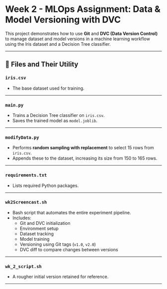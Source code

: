 # Week 2 - MLOps Assignment: Data & Model Versioning with DVC

This project demonstrates how to use **Git** and **DVC (Data Version Control)** to manage dataset and model versions in a machine learning workflow using the Iris dataset and a Decision Tree classifier.

---

## 📁 Files and Their Utility

### `iris.csv`
- The base dataset used for training.

---

### `main.py`
- Trains a Decision Tree classifier on `iris.csv`.
- Saves the trained model as `model.joblib`.

---

### `modifyData.py`
- Performs **random sampling with replacement** to select 15 rows from `iris.csv`.
- Appends these to the dataset, increasing its size from 150 to 165 rows.

---

### `requirements.txt`
- Lists required Python packages.

---

### `wk2Screencast.sh`
- Bash script that automates the entire experiment pipeline.
- Includes:
  - Git and DVC initialization
  - Environment setup
  - Dataset tracking
  - Model training
  - Versioning using Git tags (`v1.0`, `v2.0`)
  - DVC diff to compare changes between versions

---

### `wk_2_script.sh`
- A rougher initial version retained for reference.

---


